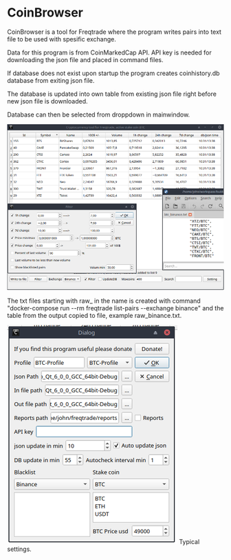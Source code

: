 # CoinBrowser
CoinBrowser is a tool for Freqtrade where the program writes pairs into text file to be used with spesific exchange.

Data for this program is from CoinMarkedCap API. API key is needed for downloading the json file and placed in command files.

If database does not exist upon startup the program creates coinhistory.db database from exiting json file.

The database is updated into own table from existing json file right before new json file is downloaded.

Database can then be selected from droppdown in mainwindow.


![Welcome screen](https://github.com/QTinman/CoinBrowser/blob/main/screencap.png)


The txt files starting with raw_ in the name is created with command "docker-compose run --rm freqtrade list-pairs --exchange binance" and the table from the output copied to file, example raw_binance.txt.

![Welcome screen](https://github.com/QTinman/CoinBrowser/blob/main/settings.png)
Typical settings.
